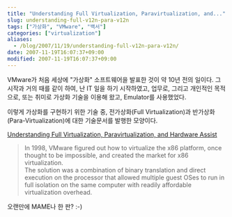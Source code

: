 ```yaml
---
title: "Understanding Full Virtualization, Paravirtualization, and..."
slug: understanding-full-v12n-para-v12n
tags: ["가상화", "VMware", "백서"]
categories: ["virtualization"]
aliases:
  - /blog/2007/11/19/understanding-full-v12n-para-v12n/
date: 2007-11-19T16:07:37+09:00
modified: 2007-11-19T16:07:37+09:00
---
```

VMware가 처음 세상에 "가상화" 소프트웨어을 발표한 것이 약 10년 전의
일이다. 그 시작과 거의 때를 같이 하여, 난 IT 일을 하기 시작하였고,
업무로, 그리고 개인적인 목적으로, 또는 취미로 가상화 기술을 이용해
왔고, Emulator를 사용했었다.

이렇게 가상화를 구현하기 위한 기술 중, 전가상화(Full Virtualization)과
반가상화(Para-Virtualization)에 대한 기술문서를 발행한 모양이다.

[Understanding Full Virtualization, Paravirtualization, and Hardware Assist](http://www.vmware.com/resources/techresources/1008)

> In 1998, VMware figured out how to virtualize the x86 platform,
> once thought to be impossible, and created the market for x86
> virtualization.   
> The solution was a combination of binary translation and direct
> execution on the processor that allowed multiple guest OSes to
> run in full isolation on the same computer with readily affordable
> virtualization overhead.

오랜만에 MAME나 한 판? :-)
